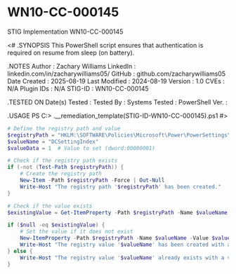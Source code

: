 # WN10-CC-000145
STIG Implementation WN10-CC-000145

<#
.SYNOPSIS
    This PowerShell script ensures that authentication is required on resume from sleep (on battery).

.NOTES
    Author          : Zachary Williams
    LinkedIn        : linkedin.com/in/zacharywilliams05/
    GitHub          : github.com/zacharywilliams05
    Date Created    : 2025-08-19
    Last Modified   : 2024-08-19
    Version         : 1.0
    CVEs            : N/A
    Plugin IDs      : N/A
    STIG-ID         : WN10-CC-000145

.TESTED ON
    Date(s) Tested  : 
    Tested By       : 
    Systems Tested  : 
    PowerShell Ver. : 

.USAGE
    PS C:\> .\__remediation_template(STIG-ID-WN10-CC-000145).ps1 
#>

```powershell
# Define the registry path and value
$registryPath = "HKLM:\SOFTWARE\Policies\Microsoft\Power\PowerSettings\0e796bdb-100d-47d6-a2d5-f7d2daa51f51"
$valueName = "DCSettingIndex"
$valueData = 1  # Value to set (dword:00000001)

# Check if the registry path exists
if (-not (Test-Path $registryPath)) {
    # Create the registry path
    New-Item -Path $registryPath -Force | Out-Null
    Write-Host "The registry path '$registryPath' has been created."
}

# Check if the value exists
$existingValue = Get-ItemProperty -Path $registryPath -Name $valueName -ErrorAction SilentlyContinue

if ($null -eq $existingValue) {
    # Set the value if it does not exist
    New-ItemProperty -Path $registryPath -Name $valueName -Value $valueData -PropertyType DWord -Force
    Write-Host "The registry value '$valueName' has been created with a value of $valueData."
} else {
    Write-Host "The registry value '$valueName' already exists with a value of $($existingValue.$valueName)."
}
```
